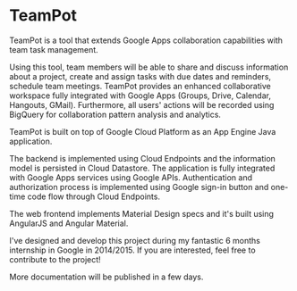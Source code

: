 TeamPot
=======
TeamPot is a tool that extends Google Apps collaboration capabilities with team task management. 

Using this tool, team members will be able to share and discuss information about a project, create and assign tasks with due dates and reminders, schedule team meetings. 
TeamPot provides an enhanced collaborative workspace fully integrated with Google Apps (Groups, Drive, Calendar, Hangouts, GMail).
Furthermore, all users' actions will be recorded using BigQuery for collaboration pattern analysis and analytics.

TeamPot is built on top of Google Cloud Platform as an App Engine Java application. 

The backend is implemented using Cloud Endpoints and the information model is persisted in Cloud Datastore. The application is fully integrated with Google Apps services using Google APIs. Authentication and authorization process is implemented using Google sign-in button and one-time code flow through Cloud Endpoints. 

The web frontend implements Material Design specs and it's built using AngularJS and Angular Material.

I've designed and develop this project during my fantastic 6 months internship in Google in 2014/2015.
If you are interested, feel free to contribute to the project!

More documentation will be published in a few days.
